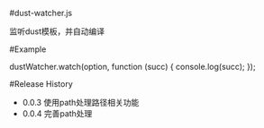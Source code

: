 #dust-watcher.js

监听dust模板，并自动编译

#Example


dustWatcher.watch(option, function (succ) {
    console.log(succ);
});


#Release History

+ 0.0.3 使用path处理路径相关功能
+ 0.0.4 完善path处理

